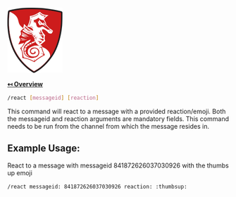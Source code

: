 ![Logo](../img/logo.png "Logo")

**[↤ Overview](../README.md)**

```bash
/react [messageid] [reaction]
```

This command will react to a message with a provided reaction/emoji. Both the messageid
and reaction arguments are mandatory fields. This command needs to be run from the channel
from which the message resides in.

Example Usage:
---

React to a message with messageid 841872626037030926 with the thumbs up emoji

```bash
/react messageid: 841872626037030926 reaction: :thumbsup:
```